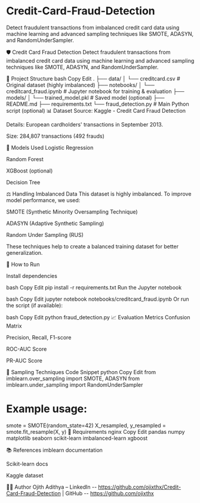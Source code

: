 # Credit-Card-Fraud-Detection
Detect fraudulent transactions from imbalanced credit card data using machine learning and advanced sampling techniques like SMOTE, ADASYN, and RandomUnderSampler.


🛡️ Credit Card Fraud Detection
Detect fraudulent transactions from imbalanced credit card data using machine learning and advanced sampling techniques like SMOTE, ADASYN, and RandomUnderSampler.

📂 Project Structure
bash
Copy
Edit
.
├── data/
│   └── creditcard.csv           # Original dataset (highly imbalanced)
├── notebooks/
│   └── creditcard_fraud.ipynb   # Jupyter notebook for training & evaluation
├── models/
│   └── trained_model.pkl        # Saved model (optional)
├── README.md
├── requirements.txt
└── fraud_detection.py           # Main Python script (optional)
📊 Dataset
Source: Kaggle - Credit Card Fraud Detection

Details: European cardholders' transactions in September 2013.

Size: 284,807 transactions (492 frauds)

🧠 Models Used
Logistic Regression

Random Forest

XGBoost (optional)

Decision Tree

⚖️ Handling Imbalanced Data
This dataset is highly imbalanced. To improve model performance, we used:

SMOTE (Synthetic Minority Oversampling Technique)

ADASYN (Adaptive Synthetic Sampling)

Random Under Sampling (RUS)

These techniques help to create a balanced training dataset for better generalization.

🚀 How to Run

Install dependencies

bash
Copy
Edit
pip install -r requirements.txt
Run the Jupyter notebook

bash
Copy
Edit
jupyter notebook notebooks/creditcard_fraud.ipynb
Or run the script (if available):

bash
Copy
Edit
python fraud_detection.py
📈 Evaluation Metrics
Confusion Matrix

Precision, Recall, F1-score

ROC-AUC Score

PR-AUC Score

🧪 Sampling Techniques Code Snippet
python
Copy
Edit
from imblearn.over_sampling import SMOTE, ADASYN
from imblearn.under_sampling import RandomUnderSampler

# Example usage:
smote = SMOTE(random_state=42)
X_resampled, y_resampled = smote.fit_resample(X, y)
📌 Requirements
nginx
Copy
Edit
pandas
numpy
matplotlib
seaborn
scikit-learn
imbalanced-learn
xgboost


📚 References
imblearn documentation

Scikit-learn docs

Kaggle dataset

🧑‍💻 Author
Ojith Adithya – LinkedIn -- https://github.com/ojixthx/Credit-Card-Fraud-Detection | GitHub -- https://github.com/ojixthx





